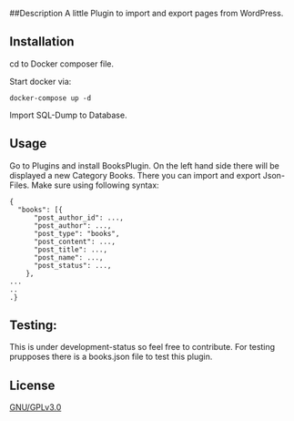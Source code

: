 ##Description
A little Plugin to import and export pages from WordPress.

## Installation
cd to Docker composer file.

Start docker via:
```
docker-compose up -d 
```

Import SQL-Dump to Database.

## Usage
Go to Plugins and install BooksPlugin.
On the left hand side there will be displayed a new Category Books.
There you can import and export Json-Files. 
Make sure using following syntax:
````
{
  "books": [{
      "post_author_id": ...,
      "post_author": ...,
      "post_type": "books",
      "post_content": ...,
      "post_title": ...,
      "post_name": ...,
      "post_status": ...,
    },
...
..
.}
````

## Testing:
This is under development-status so feel free to contribute.
For testing prupposes there is a books.json file to test this plugin.

## License
[GNU/GPLv3.0](https://choosealicense.com/licenses/gpl-3.0/#)